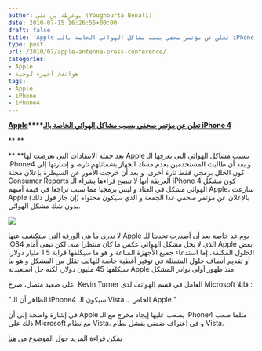 ```yaml
---
author: يوغرطة بن علي (Youghourta Benali)
date: 2010-07-15 16:26:55+00:00
draft: false
title: 'Apple تعلن عن مؤتمر صحفي بسبب مشاكل الهوائي الخاصة بالـ iPhone 4  '
type: post
url: /2010/07/apple-antenna-press-conference/
categories:
- Apple
- هواتف/ أجهزة لوحية
tags:
- Apple
- iPhone
- iPhone4
---
```


**[Apple](http://www.it-scoop.com/2010/07/apple-antenna-press-conference/)****[تعلن عن مؤتمر صحفي بسبب مشاكل الهوائي الخاصة بالـ iPhone 4](http://www.it-scoop.com/2010/07/apple-antenna-press-conference/)**





**
**




** **بعد جملة الانتقادات التي تعرضت لها Apple بسبب مشاكل الهوائي التي يعرفها الـ iPhone4 و بعد أن طالبت المستخدمين بعدم مسك الجهاز بشمائلهم تارة، و إشارتها إلى كون الخلل برمجي فقط تارة أخرى، و بعد أن خرجت الأمور عن السيطرة بإعلان مجلة Consumer Reports العريقة أنها لا تنصح قراءها بشراء الـ iPhone 4 كون مشكل الهوائي مشكل في العتاد و ليس برمجيا مما سبب تراجعا في قيمة أسهم Apple، سارعت Apple (إن جاز قول ذلك) بالإعلان عن مؤتمر صحفي غدا الجمعة و الذي سيكون محتواه بدون شك مشكل الهوائي.


[![](http://www.it-scoop.com/wp-content/uploads/2010/07/steve-jobs-iphone.png)
](http://www.it-scoop.com/2010/07/apple-antenna-press-conference/)

لا ندري ما هي الورقة التي ستكشف عنها Apple يوم غد خاصة بعد أن أصدرت تحديثا للـ iOS4 الذي لا يحل مشكل الهوائي عكس ما كان منتظرا منه. لكن تبقى أمام Apple بعض الحلول المكلفة، إما استدعاء جميع الأجهزة المباعة و هو ما سيكلفها قرابة 1.5 مليار دولار، أو تقديم أنصاف حلول المتمثلة في توفير أغطية خاصة للهاتف تقلل من المشكل و هو ما سيكلفها 45 مليون دولار، لكنه حل استعبدته Apple منذ ظهور أولى بوادر المشكل.

على صعيد متصل، صرح  Kevin Turner العامل في قسم الهواتف لدى Microsoft قائلا :

"الظاهر أن الـ iPhone4 سيكون الـ Vista الخاص بـ Apple "

في إشارة واضحة إلى أن Apple يصعب عليها إيجاد مخرج مع الـ iPhone4 مثلما صعب ذلك على Microsoft مع نظام Vista. و في اعتراف ضمني بفشل نظام Vista.

يمكن قراءة المزيد حول الموضوع من [هنا](http://techcrunch.com/2010/07/14/apple-antenna-press-conference/)
